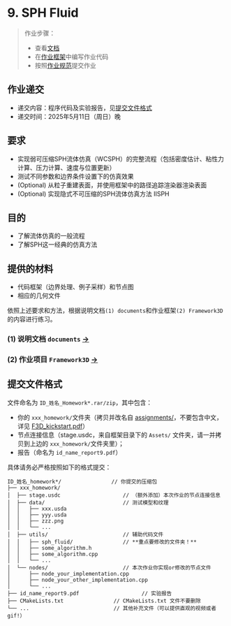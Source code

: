 # 9. SPH Fluid

> 作业步骤：
> - 查看[文档](./documents/README.md)
> - 在[作业框架](../../Framework3D)中编写作业代码
> - 按照[作业规范](../README.md)提交作业

## 作业递交

- 递交内容：程序代码及实验报告，见[提交文件格式](#提交文件格式)
- 递交时间：2025年5月11日（周日）晚

## 要求

- 实现弱可压缩SPH流体仿真（WCSPH）的完整流程（包括密度估计、粘性力计算、压力计算、速度与位置更新）
- 测试不同参数和边界条件设置下的仿真效果
- (Optional) 从粒子重建表面，并使用框架中的路径追踪渲染器渲染表面
- (Optional) 实现隐式不可压缩的SPH流体仿真方法 IISPH
  
## 目的

- 了解流体仿真的一般流程
- 了解SPH这一经典的仿真方法


## 提供的材料

- 代码框架（边界处理、例子采样）和节点图
- 相应的几何文件


依照上述要求和方法，根据说明文档`(1) documents`和作业框架`(2) Framework3D`的内容进行练习。

### (1) 说明文档 `documents` [->]() 

### (2) 作业项目 `Framework3D` [->](../../Framework3D/) 

## 提交文件格式

文件命名为 `ID_姓名_Homework*.rar/zip`，其中包含：

  - 你的 `xxx_homework/`文件夹（拷贝并改名自 [assignments/](../../Framework3D/submissions/assignments/)，不要包含中文，详见 [F3D_kickstart.pdf](../../Framework3D/F3D%20kickstart.pdf)）
  - 节点连接信息（stage.usdc，来自框架目录下的 `Assets/` 文件夹，请一并拷贝到上边的 `xxx_homework/`文件夹里）；
  - 报告（命名为 `id_name_report9.pdf`）
  
  具体请务必严格按照如下的格式提交：

  ```
  ID_姓名_homework*/                // 你提交的压缩包
  ├── xxx_homework/                  
  │  ├── stage.usdc                    // （额外添加）本次作业的节点连接信息
  │  ├── data/                         // 测试模型和纹理
  │  │   ├── xxx.usda
  │  │   ├── yyy.usda
  │  │   ├── zzz.png
  │  │   └── ...  
  │  ├── utils/                        // 辅助代码文件
  │  │   ├── sph_fluid/                // **重点要修改的文件夹！**
  │  │   ├── some_algorithm.h
  │  │   ├── some_algorithm.cpp
  │  │   └── ...  
  │  └── nodes/                        // 本次作业你实现or修改的节点文件
  │      ├── node_your_implementation.cpp
  │      ├── node_your_other_implementation.cpp
  │      └── ...  
  ├── id_name_report9.pdf                    // 实验报告
  ├── CMakeLists.txt                // CMakeLists.txt 文件不要删除
  └── ...                           // 其他补充文件（可以提供直观的视频或者 gif!）
  ```

